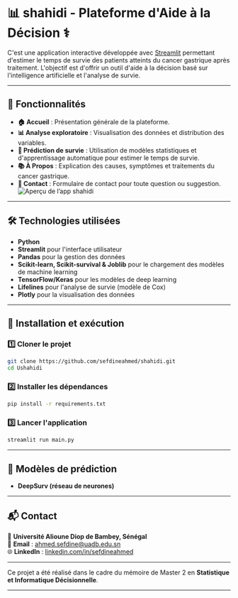 # 📊 **shahidi - Plateforme d'Aide à la Décision** ⚕️

C'est une application interactive développée avec [Streamlit](https://shahidi-ai.streamlit.app/) permettant d'estimer le temps de survie des patients atteints du cancer gastrique après traitement. L'objectif est d'offrir un outil d'aide à la décision basé sur l'intelligence artificielle et l'analyse de survie.

---

## 🚀 **Fonctionnalités**
- **🏠 Accueil** : Présentation générale de la plateforme.
- **📊 Analyse exploratoire** : Visualisation des données et distribution des variables.
- **🤖 Prédiction de survie** : Utilisation de modèles statistiques et d'apprentissage automatique pour estimer le temps de survie.
- **📚 À Propos** : Explication des causes, symptômes et traitements du cancer gastrique.
- **📩 Contact** : Formulaire de contact pour toute question ou suggestion.
![Aperçu de l’app shahidi](https://shahidi-ai.streamlit.app/shahidi.png)
---

## 🛠️ **Technologies utilisées**
- **Python**
- **Streamlit** pour l'interface utilisateur
- **Pandas** pour la gestion des données
- **Scikit-learn, Scikit-survival & Joblib** pour le chargement des modèles de machine learning
- **TensorFlow/Keras** pour les modèles de deep learning
- **Lifelines** pour l'analyse de survie (modèle de Cox)
- **Plotly** pour la visualisation des données

---

## 🔧 **Installation et exécution**
### 1️⃣ Cloner le projet
```bash
git clone https://github.com/sefdineahmed/shahidi.git
cd Ushahidi
```

### 2️⃣ Installer les dépendances
```bash
pip install -r requirements.txt
```

### 3️⃣ Lancer l'application
```bash
streamlit run main.py
```

---
## 🎯 **Modèles de prédiction**
- **DeepSurv (réseau de neurones)**
---

## 📬 **Contact**
📍 **Université Alioune Diop de Bambey, Sénégal**  
📧 **Email** : ahmed.sefdine@uadb.edu.sn  
🌐 **LinkedIn** : [linkedin.com/in/sefdineahmed](https://linkedin.com/in/sefdineahmed)  

---

Ce projet a été réalisé dans le cadre du mémoire de Master 2 en **Statistique et Informatique Décisionnelle**.

---

